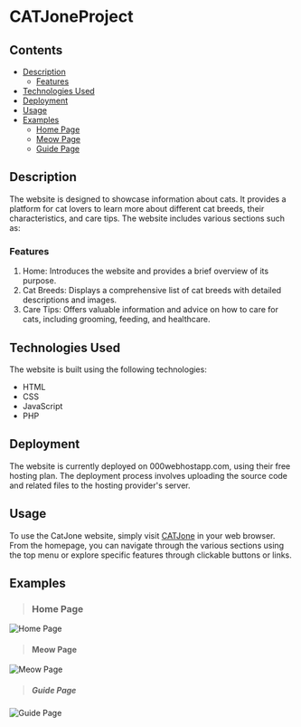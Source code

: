 # CATJoneProject

## Contents
* [Description](#Description)
  * [Features](#Features)
* [Technologies Used](#Technologies-Used)
* [Deployment](#Deployment)
* [Usage](#Usage)
* [Examples](#Examples)
  * [Home Page](#Home-Page)
  * [Meow Page](#Meow-Page)
  * [Guide Page](#Guide-Page)
## Description
The website is designed to showcase information about cats. It provides a platform for cat lovers to learn more about different cat breeds, their characteristics, and care tips. The website includes various sections such as:

### Features
1. Home: Introduces the website and provides a brief overview of its purpose.
2. Cat Breeds: Displays a comprehensive list of cat breeds with detailed descriptions and images. <br>
3. Care Tips: Offers valuable information and advice on how to care for cats, including grooming, feeding, and healthcare.

## Technologies Used
The website is built using the following technologies:

* HTML
* CSS
* JavaScript
* PHP


## Deployment
The website is currently deployed on 000webhostapp.com, using their free hosting plan. The deployment process involves uploading the source code and related files to the hosting provider's server.

## Usage
To use the CatJone website, simply visit [CATJone](https://catjone.000webhostapp.com) in your web browser. From the homepage, you can navigate through the various sections using the top menu or explore specific features through clickable buttons or links.

## Examples

> ### Home Page

![Home Page](https://cdn.discordapp.com/attachments/806864849488707587/1110068062192947250/image.png)

> #### Meow Page

![Meow Page](https://cdn.discordapp.com/attachments/806864849488707587/1110068122003705866/image.png)

> ##### Guide Page

![Guide Page](https://cdn.discordapp.com/attachments/806864849488707587/1110075714453114971/image.png)
